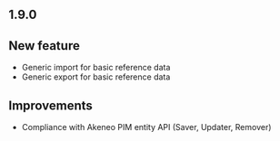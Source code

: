 1.9.0
-----

## New feature
- Generic import for basic reference data
- Generic export for basic reference data

## Improvements
- Compliance with Akeneo PIM entity API (Saver, Updater, Remover)
